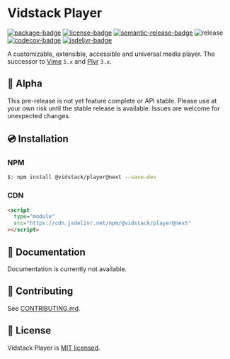 # Vidstack Player

[![package-badge]][package]
[![license-badge]][license]
[![semantic-release-badge]][semantic-release]
![release][release-badge]
[![codecov-badge]][codecov]
[![jsdelivr-badge]][jsdelivr]

A customizable, extensible, accessible and universal media player. The successor to
[Vime][vime] `5.x` and [Plyr][plyr] `3.x`.

## 🚨 Alpha

This pre-release is not yet feature complete or API stable. Please use at your own risk until the
stable release is available. Issues are welcome for unexpected changes.

## 💿 Installation

### NPM

```bash
$: npm install @vidstack/player@next --save-dev
```

### CDN

```html
<script
  type="module"
  src="https://cdn.jsdelivr.net/npm/@vidstack/player@next"
></script>
```

## 📖 Documentation

Documentation is currently not available.

## 🔨 Contributing

See [CONTRIBUTING.md](./.github/CONTRIBUTING.md).

## 📝 License

Vidstack Player is [MIT licensed](./LICENSE).

[vime]: https://github.com/vime-js/vime
[plyr]: https://github.com/sampotts/plyr
[package]: https://www.npmjs.com/package/@vidstack/player
[package-badge]: https://img.shields.io/npm/v/@vidstack/player/next
[codecov]: https://codecov.io/gh/vidstack/player
[codecov-badge]: https://img.shields.io/coveralls/github/vidstack/player
[license]: https://github.com/vidstack/player/blob/main/LICENSE
[license-badge]: https://img.shields.io/github/license/vidstack/player?color=blue
[semantic-release]: https://github.com/semantic-release/semantic-release
[semantic-release-badge]: https://img.shields.io/badge/%20%20%F0%9F%93%A6%F0%9F%9A%80-semantic--release-e10079.svg
[jsdelivr]: https://www.jsdelivr.com/package/npm/@vidstack/player
[jsdelivr-badge]: https://data.jsdelivr.com/v1/package/npm/@vidstack/player/badge?style=rounded
[release-badge]: https://github.com/vidstack/player/workflows/Release/badge.svg?branch=main
